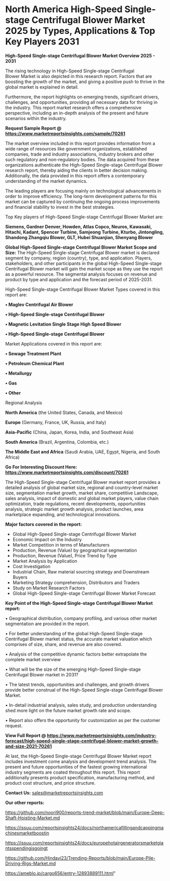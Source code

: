 # North America High-Speed Single-stage Centrifugal Blower Market 2025 by Types, Applications & Top Key Players 2031

<Strong> High-Speed Single-stage Centrifugal Blower Market Overview 2025 - 2031</strong>

The rising technology in High-Speed Single-stage Centrifugal Blower Market is also depicted in this research report. Factors that are boosting the growth of the market, and giving a positive push to thrive in the global market is explained in detail.

Furthermore, the report highlights on emerging trends, significant drivers, challenges, and opportunities, providing all necessary data for thriving in the industry. This report market research offers a comprehensive perspective, including an in-depth analysis of the present and future scenarios within the industry.

<strong>Request Sample Report @ <a href=https://www.marketreportsinsights.com/sample/70261>https://www.marketreportsinsights.com/sample/70261</a></strong>

The market overview included in this report provides information from a wide range of resources like government organizations, established companies, trade and industry associations, industry brokers and other such regulatory and non-regulatory bodies. The data acquired from these organizations authenticate the High-Speed Single-stage Centrifugal Blower research report, thereby aiding the clients in better decision making. Additionally, the data provided in this report offers a contemporary understanding of the market dynamics.

The leading players are focusing mainly on technological advancements in order to improve efficiency. The long-term development patterns for this market can be captured by continuing the ongoing process improvements and financial stability to invest in the best strategies.

Top Key players of High-Speed Single-stage Centrifugal Blower Market are:

<strong>Siemens, Gardner Denver, Howden, Atlas Copco, Neuros, Kawasaki, Hitachi, Kadant, Spencer Turbine, Samjeong Turbine, Kturbo, Jintongling, Shandong Zhangqiu Blower, GLT, Hubei Shuanjian, Shenyang Blower</strong>

<strong><b>Global High-Speed Single-stage Centrifugal Blower Market Scope and Size:</b></strong>
The High-Speed Single-stage Centrifugal Blower market is declared segment by company, region (country), type, and application. Players, stakeholders, and other participants in the global High-Speed Single-stage Centrifugal Blower market will gain the market scope as they use the report as a powerful resource. The segmental analysis focuses on revenue and product by type and application and the forecast period of 2025-2031.

High-Speed Single-stage Centrifugal Blower Market Types covered in this report are:

<strong>• Maglev Centrifugal Air Blower

• High-Speed Single-stage Centrifugal Blower

• Magnetic Levitation Single Stage High Speed Blower

• High-Speed Single-stage Centrifugal Blower</strong>

Market Applications covered in this report are:

<strong>• Sewage Treatment Plant

• Petroleum Chemical Plant

• Metallurgy

• Gas

• Other</strong> 

Regional Analysis

<strong>North America</strong> (the United States, Canada, and Mexico)

<strong>Europe</strong> (Germany, France, UK, Russia, and Italy)

<strong>Asia-Pacific</strong> (China, Japan, Korea, India, and Southeast Asia)

<strong>South America</strong> (Brazil, Argentina, Colombia, etc.)

<strong>The Middle East and Africa</strong> (Saudi Arabia, UAE, Egypt, Nigeria, and South Africa)

<strong>Go For Interesting Discount Here: <a href=https://www.marketreportsinsights.com/discount/70261>https://www.marketreportsinsights.com/discount/70261</a></strong>

The High-Speed Single-stage Centrifugal Blower market report provides a detailed analysis of global market size, regional and country-level market size, segmentation market growth, market share, competitive Landscape, sales analysis, impact of domestic and global market players, value chain optimization, trade regulations, recent developments, opportunities analysis, strategic market growth analysis, product launches, area marketplace expanding, and technological innovations.

<strong><b>Major factors covered in the report:</b></strong>
<ul>
  <li>Global High-Speed Single-stage Centrifugal Blower Market </li>
  <li>Economic Impact on the Industry</li>
  <li>Market Competition in terms of Manufacturers</li>
  <li>Production, Revenue (Value) by geographical segmentation</li>
  <li>Production, Revenue (Value), Price Trend by Type</li>
  <li>Market Analysis by Application</li>
  <li>Cost Investigation</li>
  <li>Industrial Chain, Raw material sourcing strategy and Downstream Buyers</li>
  <li>Marketing Strategy comprehension, Distributors and Traders</li>
  <li>Study on Market Research Factors</li>
  <li>Global High-Speed Single-stage Centrifugal Blower Market Forecast</li>
</ul>

<strong><b>Key Point of the High-Speed Single-stage Centrifugal Blower Market report:</b></strong>

• Geographical distribution, company profiling, and various other market segmentation are provided in the report.

• For better understanding of the global High-Speed Single-stage Centrifugal Blower market status, the accurate market valuation which comprises of size, share, and revenue are also covered.

• Analysis of the competitive dynamic factors better extrapolate the complete market overview

• What will be the size of the emerging High-Speed Single-stage Centrifugal Blower market in 2031?

• The latest trends, opportunities and challenges, and growth drivers provide better construal of the High-Speed Single-stage Centrifugal Blower Market.

• In-detail industrial analysis, sales study, and production understanding shed more light on the future market growth rate and scope.

• Report also offers the opportunity for customization as per the customer request.

<strong><b>View Full Report @ <a href=https://www.marketreportsinsights.com/industry-forecast/high-speed-single-stage-centrifugal-blower-market-growth-and-size-2021-70261>https://www.marketreportsinsights.com/industry-forecast/high-speed-single-stage-centrifugal-blower-market-growth-and-size-2021-70261</a></b></strong>


At last, the High-Speed Single-stage Centrifugal Blower Market report includes investment come analysis and development trend analysis. The present and future opportunities of the fastest growing international industry segments are coated throughout this report. This report additionally presents product specification, manufacturing method, and product cost structure, and price structure.

<strong>Contact Us:</strong>
sales@marketreportsinsights.com

<strong>Our other reports:</strong>

<a href=https://github.com/noori900/reports-trend-market/blob/main/Europe-Deep-Shaft-Hoisting-Market.md>https://github.com/noori900/reports-trend-market/blob/main/Europe-Deep-Shaft-Hoisting-Market.md</a>

<a href=https://issuu.com/reportsinsights24/docs/northamericafillingandcappingmachinesmarketboostin>https://issuu.com/reportsinsights24/docs/northamericafillingandcappingmachinesmarketboostin</a>

<a href=https://issuu.com/reportsinsights24/docs/europehotairgeneratorsmarketgiantsspendingisgoingt>https://issuu.com/reportsinsights24/docs/europehotairgeneratorsmarketgiantsspendingisgoingt</a>

<a href=https://github.com/Hindavi23/Trending-Reports/blob/main/Europe-Pile-Driving-Rigs-Market.md>https://github.com/Hindavi23/Trending-Reports/blob/main/Europe-Pile-Driving-Rigs-Market.md</a>

<a href=https://ameblo.jp/cargo656/entry-12893889111.html>https://ameblo.jp/cargo656/entry-12893889111.html</a>"
